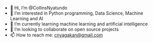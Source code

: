 - 👋 Hi, I’m @CollinsNyatundo
- 👀 I’m interested in Python programming, Data Science, Machine Learning and AI
- 🌱 I’m currently learning machine learning and artificial intelligence
- 💞️ I’m looking to collaborate on open source projects 
- 📫 How to reach me: cnyagakan@gmail.com

<!---
CollinsNyatundo/CollinsNyatundo is a ✨ special ✨ repository because its `README.md` (this file) appears on your GitHub profile.
You can click the Preview link to take a look at your changes.
--->
